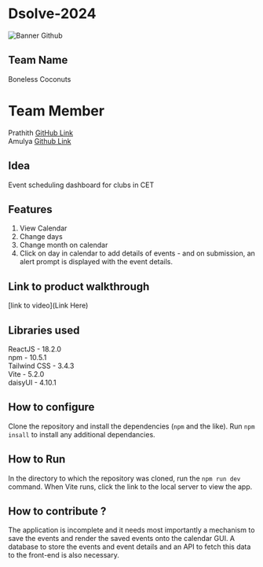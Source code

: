 # Dsolve-2024

![Banner Github](https://github.com/csacet/Dsolve-2024/assets/90597530/365f4d52-fd34-4df5-948d-8e95745a653a)


## Team Name
Boneless Coconuts  

# Team Member
Prathith [GitHub Link](https://github.com/prethith)\
Amulya [Github Link](https://github.com/AmulyaVinceChemparathy)

## Idea
Event scheduling dashboard for clubs in CET

## Features 
1. View Calendar
2. Change days
3. Change month on calendar
4. Click on day in calendar to add details of events - and on submission, an alert prompt is displayed with the event details. 

## Link to product walkthrough
[link to video](Link Here)

   
## Libraries used
ReactJS - 18.2.0\
npm - 10.5.1\
Tailwind CSS - 3.4.3\
Vite - 5.2.0\
daisyUI - 4.10.1


## How to configure
Clone the repository and install the dependencies (`npm` and the like). Run ``` npm insall ``` to install any additional dependancies.

## How to Run
In the directory to which the repository was cloned, run the ``` npm run dev ``` command. When Vite runs, click the link to the local server to view the app. 

## How to contribute ? 
The application is incomplete and it needs most importantly a mechanism to save the events and render the saved events onto the calendar GUI. 
A database to store the events and event details and an API to fetch this data to the front-end is also necessary. 
